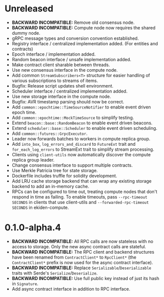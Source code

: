 # Unreleased

* **BACKWARD INCOMPATIBLE:** Remove old consensus node.
* **BACKWARD INCOMPATIBLE:** Compute node now requires the shared dummy node.
* gRPC message types and conversion convention established.
* Registry interface / centralized implementation added. (For entities and contracts)
* Epoch interface / implementation added.
* Random beacon interface / unsafe implementation added.
* Make contract client sharable between threads.
* Use new consensus interface in the compute node.
* Add common `StreamSubscribers<T>` structure for easier handling of various subscriptions
  to streams of items.
* Bugfix: Release script updates shell environment.
* Scheduler interface / centralized implementation added.
* Use new storage interface in the compute node.
* Bugfix: AVR timestamp parsing should now be correct.
* Add `common::epochtime::TimeSourceNotifier` to enable event driven epoch time.
* Add `common::epochtime::MockTimeSource` to simplify testing.
* Extend `beacon::base::RandomBeacon` to enable event driven beacons.
* Extend `scheduler::base::Scheduler` to enable event driven scheduling.
* Add `common::futures::GrpcExecutor`.
* Leader now forwards batches to workers in compute replica group.
* Add `into_box`, `log_errors_and_discard` to `FutureExt` trait and `for_each_log_errors`
  to StreamExt trait to simplify stream processing.
* Clients using `client-utils` now automatically discover the compute replica group leader.
* Change consensus interface to support multiple contracts.
* Use Merkle Patricia tree for state storage.
* Dockerfile includes truffle for solidity development.
* Add LRU cache storage backend that can wrap any existing storage backend to add an
  in-memory cache.
* RPCs can be configured to time out, treating compute nodes that
  don't respond in time as failing. To enable timeouts, pass
  `--rpc-timeout SECONDS` in clients that use client-utils and
  `--forwarded-rpc-timeout SECONDS` in ekiden-compute.

# 0.1.0-alpha.4

* **BACKWARD INCOMPATIBLE:** All RPC calls are now stateless with no access to storage. Only
  the new async contract calls are stateful.
* **BACKWARD INCOMPATIBLE:** The RPC client and backend structures have been renamed from
  `ContractClient*` to `RpcClient*` (the `ContractClient*` prefix is now used for the async
  contract interface).
* **BACKWARD INCOMPATIBLE:** Replace `Serializable`/`Deserializable` traits with Serde's
  `Serialize`/`Deserialize`.
* **BACKWARD INCOMPATIBLE:** Use full public key instead of just its hash in `Signature`.
* Add async contract interface in addition to RPC interface.
